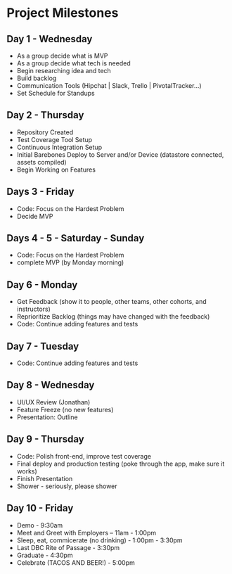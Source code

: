 # Project Milestones

## Day 1 - Wednesday

* As a group decide what is MVP
* As a group decide what tech is needed
* Begin researching idea and tech
* Build backlog
* Communication Tools (Hipchat | Slack, Trello | PivotalTracker...)
* Set Schedule for Standups

## Day 2 - Thursday

* Repository Created
* Test Coverage Tool Setup
* Continuous Integration Setup
* Initial Barebones Deploy to Server and/or Device (datastore connected, assets compiled)
* Begin Working on Features

## Days 3 - Friday

* Code: Focus on the Hardest Problem
* Decide MVP

## Days 4 - 5 - Saturday - Sunday

* Code: Focus on the Hardest Problem
* complete MVP (by Monday morning)

## Day 6 - Monday

* Get Feedback (show it to people, other teams, other cohorts, and instructors)
* Reprioritize Backlog (things may have changed with the feedback)
* Code: Continue adding features and tests

## Day 7 - Tuesday

* Code: Continue adding features and tests

## Day 8 - Wednesday

* UI/UX Review (Jonathan)
* Feature Freeze (no new features)
* Presentation: Outline

## Day 9 - Thursday

* Code: Polish front-end, improve test coverage
* Final deploy and production testing (poke through the app, make sure it works)
* Finish Presentation
* Shower - seriously, please shower

## Day 10 - Friday

* Demo - 9:30am
* Meet and Greet with Employers – 11am - 1:00pm
* Sleep, eat, commicerate (no drinking) - 1:00pm - 3:30pm
* Last DBC Rite of Passage - 3:30pm
* Graduate - 4:30pm
* Celebrate (TACOS AND BEER!) - 5:00pm
